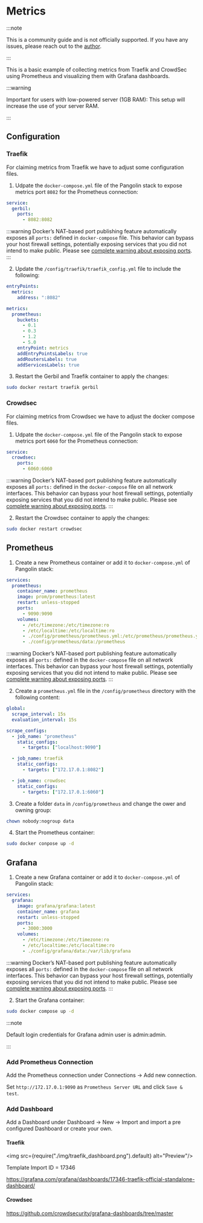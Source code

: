 # Metrics

:::note

This is a community guide and is not officially supported. If you have any issues, please reach out to the [author](https://github.com/Lokowitz).

:::

This is a basic example of collecting metrics from Traefik and CrowdSec using Prometheus and visualizing them with Grafana dashboards.

:::warning

Important for users with low-powered server (1GB RAM):
This setup will increase the use of your server RAM.

:::

## Configuration

### Traefik

For claiming metrics from Traefik we have to adjust some configuration files.

1. Udpate the `docker-compose.yml` file of the Pangolin stack to expose metrics port `8082` for the Prometheus connection:

```yaml
service:
  gerbil:
    ports:
      - 8082:8082
```
:::warning
Docker’s NAT-based port publishing feature automatically exposes all `ports:` defined in `docker-compose` file. This behavior can bypass your host firewall settings, potentially exposing services that you did not intend to make public.
Please see [complete warning about exposing ports](/Getting%20Started/dns-networking#ports-to-expose).
:::

2. Update the `/config/traefik/traefik_config.yml` file to include the following:

```yaml
entryPoints:
  metrics:
    address: ":8082"

metrics:
  prometheus:
    buckets:
      - 0.1
      - 0.3
      - 1.2
      - 5.0
    entryPoint: metrics
    addEntryPointsLabels: true
    addRoutersLabels: true
    addServicesLabels: true
```

3. Restart the Gerbil and Traefik container to apply the changes:

```bash
sudo docker restart traefik gerbil
```

### Crowdsec

For claiming metrics from Crowdsec we have to adjust the docker compose files.

1. Udpate the `docker-compose.yml` file of the Pangolin stack to expose metrics port `6060` for the Prometheus connection:

```yaml
service:
  crowdsec:
    ports:
      - 6060:6060
```
:::warning
Docker’s NAT-based port publishing feature automatically exposes all `ports:` defined in the `docker-compose` file on all network interfaces. This behavior can bypass your host firewall settings, potentially exposing services that you did not intend to make public.
Please see [complete warning about exposing ports](/Getting%20Started/dns-networking#ports-to-expose).
:::


2. Restart the Crowdsec container to apply the changes:

```bash
sudo docker restart crowdsec
```

## Prometheus

1. Create a new Prometheus container or add it to `docker-compose.yml` of Pangolin stack:

```yaml
services:
  prometheus:
    container_name: prometheus
    image: prom/prometheus:latest
    restart: unless-stopped
    ports:
      - 9090:9090
    volumes:
      - /etc/timezone:/etc/timezone:ro
      - /etc/localtime:/etc/localtime:ro
      - ./config/prometheus/prometheus.yml:/etc/prometheus/prometheus.yml
      - ./config/prometheus/data:/prometheus
```
:::warning
Docker’s NAT-based port publishing feature automatically exposes all `ports:` defined in the `docker-compose` file on all network interfaces. This behavior can bypass your host firewall settings, potentially exposing services that you did not intend to make public.
Please see [complete warning about exposing ports](/Getting%20Started/dns-networking#ports-to-expose).
:::


2. Create a `prometheus.yml` file in the `/config/prometheus` directory with the following content:

```yaml
global:
  scrape_interval: 15s
  evaluation_interval: 15s

scrape_configs:
  - job_name: "prometheus"
    static_configs:
      - targets: ["localhost:9090"]

  - job_name: traefik
    static_configs:
      - targets: ["172.17.0.1:8082"]

  - job_name: crowdsec
    static_configs:
      - targets: ["172.17.0.1:6060"]
```

3. Create a folder `data` in `/config/prometheus` and change the ower and owning group:

```bash
chown nobody:nogroup data
```

4. Start the Prometheus container:

```bash
sudo docker conpose up -d
```

## Grafana

1. Create a new Grafana container or add it to `docker-compose.yml` of Pangolin stack:

```yaml
services:
  grafana:
    image: grafana/grafana:latest
    container_name: grafana
    restart: unless-stopped
    ports:
      - 3000:3000
    volumes:
      - /etc/timezone:/etc/timezone:ro
      - /etc/localtime:/etc/localtime:ro
      - ./config/grafana/data:/var/lib/grafana
```
:::warning
Docker’s NAT-based port publishing feature automatically exposes all `ports:` defined in the `docker-compose` file on all network interfaces. This behavior can bypass your host firewall settings, potentially exposing services that you did not intend to make public.
Please see [complete warning about exposing ports](/Getting%20Started/dns-networking#ports-to-expose).
:::

2. Start the Grafana container:

```bash
sudo docker compose up -d
```

:::note

Default login credentials for Grafana admin user is admin:admin.

:::

### Add Prometheus Connection

Add the Prometheus connection under Connections -> Add new connection.

Set `http://172.17.0.1:9090` as `Prometheus Server URL` and click `Save & test`.

### Add Dashboard

Add a Dashboard under Dashboard -> New -> Import and import a pre configured Dashboard or create your own.

#### Traefik

<img src={require("./img/traefik_dashboard.png").default} alt="Preview"/>

Template Import ID = 17346

https://grafana.com/grafana/dashboards/17346-traefik-official-standalone-dashboard/

#### Crowdsec

https://github.com/crowdsecurity/grafana-dashboards/tree/master
